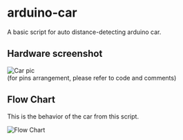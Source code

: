 # arduino-car
A basic script for auto distance-detecting arduino car.

## Hardware screenshot
![Car pic](https://i.imgur.com/bjIh6UI.png)  
(for pins arrangement, please refer to code and comments)

## Flow Chart
This is the behavior of the car from this script.  

![Flow Chart](https://i.imgur.com/k27CAQN.png)
